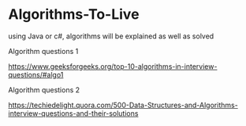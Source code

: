# Algorithms-To-Live
using Java or c#, algorithms will be explained as well as solved


Algorithm questions 1 

https://www.geeksforgeeks.org/top-10-algorithms-in-interview-questions/#algo1 

Algorithm questions 2

https://techiedelight.quora.com/500-Data-Structures-and-Algorithms-interview-questions-and-their-solutions 
